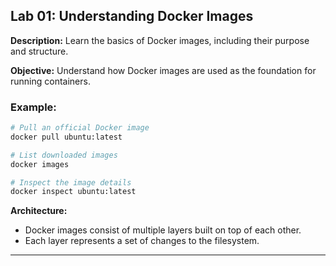 ## Lab 01: Understanding Docker Images

**Description:** Learn the basics of Docker images, including their purpose and structure.

**Objective:** Understand how Docker images are used as the foundation for running containers.

### Example:
```bash
# Pull an official Docker image
docker pull ubuntu:latest

# List downloaded images
docker images

# Inspect the image details
docker inspect ubuntu:latest
```

**Architecture:**
- Docker images consist of multiple layers built on top of each other.
- Each layer represents a set of changes to the filesystem.
---